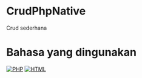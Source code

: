 # CrudPhpNative
 Crud sederhana 

# Bahasa yang dingunakan
<p>
<a href="https://github.com/search?q=user%3Aryugenxd+language%3Aphp"><img alt="PHP" src="https://img.shields.io/badge/PHP-777BB4.svg?logo=php&logoColor=white"></a>
<a href="https://github.com/search?q=user%3Aryugenxd+language%3Ahtml"><img alt="HTML" src="https://img.shields.io/badge/HTML-E34F26.svg?logo=html5&logoColor=white"></a>
<p>
